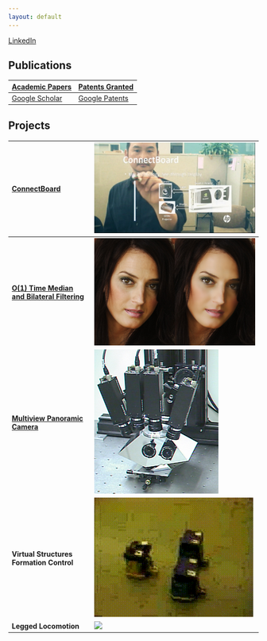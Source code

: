 ```yaml
---
layout: default
---
```


[LinkedIn](https://www.linkedin.com/in/karhantan)

## Publications
[Academic Papers](/Publications) |[Patents Granted](/patents) 
---- | ----
[Google Scholar](https://scholar.google.com/citations?hl=en&user=Fz17zgcAAAAJ) | [Google Patents](https://patents.google.com/?inventor=kar-han+tan,Kar+Han+Tan&status=GRANT&clustered=false&sort=new&num=100)

## Projects 

**[ConnectBoard](/ConnectBoard)** | ![](/ConnectBoard/ConnectBoard.png)
:---|:---
**[O(1) Time Median and Bilateral Filtering](/CTMBF)** |  ![](/CTMBF/ctbf.jpg)
**[Multiview Panoramic Camera](/Pyramid)** | [![](/Pyramid/camera_files/spam_setup.jpeg)](/Pyramid)
**Virtual Structures Formation Control** | ![](/assets/mif_qt4.gif)
**Legged Locomotion** | ![](/assets/Walking.gif)

